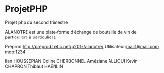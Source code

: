 ProjetPHP
=========

Projet php du second trimestre

ALANOTRE est une plate-forme d’échange de bouteille de vin de particuliers à particuliers.

Préprod:http://preprod.hetic.net/p2016/alanotre/
Utilisateur:mail1@mail.com
mdp:1234

Ilan HOUSSEPIAN 
Coline CHERBONNEL 
Améziane ALLIOUI 
Kevin CHAPRON
Thibaut HAENLIN 
